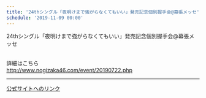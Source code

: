 ```yaml
---
title: '24thシングル「夜明けまで強がらなくてもいい」発売記念個別握手会@幕張メッセ'
schedule: '2019-11-09 00:00'
---
```


<div id="detailBody"> <p>  24thシングル「夜明けまで強がらなくてもいい」発売記念個別握手会@幕張メッセ </p> <p>  <br/>  詳細はこちら  <br/>  <a href="http://www.nogizaka46.com/event/20190722.php" target="_blank" title="http://www.nogizaka46.com/event/20190722.php">   http://www.nogizaka46.com/event/20190722.php  </a> </p></div>

---
[公式サイトへのリンク]('http://www.nogizaka46.com/schedule/2019/11/051861.php?member=mio-yakubo&category=&monthly=201911')